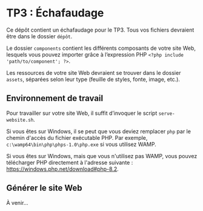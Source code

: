 # TP3 : Échafaudage

Ce dépôt contient un échafaudage pour le TP3. Tous vos fichiers devraient être dans le dossier `dépôt`. 

Le dossier `components` contient les différents composants de votre site Web, lesquels vous pouvez importer grâce à l’expression PHP `<?php include 'path/to/component'; ?>`. 

Les ressources de votre site Web devraient se trouver dans le dossier `assets`, séparées selon leur type (feuille de styles, fonte, image, etc.).

## Environnement de travail

Pour travailler sur votre site Web, il suffit d’invoquer le script `serve-website.sh`.

Si vous êtes sur Windows, il se peut que vous deviez remplacer `php`
par le chemin d'accès du fichier exécutable PHP. Par exemple, `c:\wamp64\bin\php\phps-1.0\php.exe` si vous utilisez WAMP.

Si vous êtes sur Windows, mais que vous n'utilisez pas WAMP, vous pouvez télécharger PHP directement à l'adresse suivante : https://windows.php.net/download#php-8.2.

## Générer le site Web

À venir…
